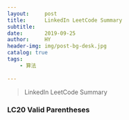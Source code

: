 ```yaml
---
layout:     post
title:      LinkedIn LeetCode Summary 
subtitle:   
date:       2019-09-25
author:     HY
header-img: img/post-bg-desk.jpg
catalog: true
tags:
    - 算法
    
---
```


>LinkedIn LeetCode Summary

### LC20 Valid Parentheses
    

